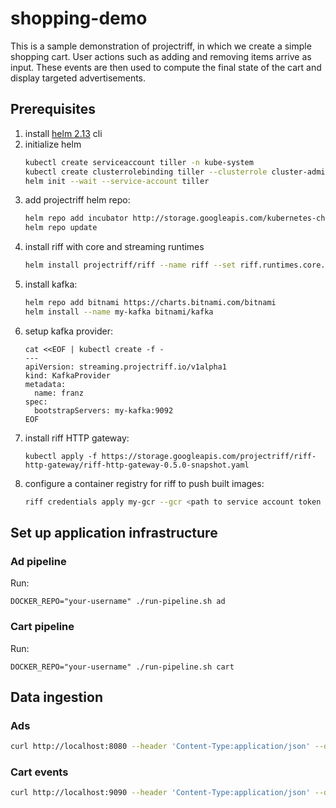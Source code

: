 # shopping-demo

This is a sample demonstration of projectriff, in which we create a simple shopping cart.
User actions such as adding and removing items arrive as input. These events are then used
to compute the final state of the cart and display targeted advertisements.

## Prerequisites

1. install [helm 2.13](https://github.com/helm/helm/releases/tag/v2.13.1) cli
1. initialize helm
    ```sh
    kubectl create serviceaccount tiller -n kube-system
    kubectl create clusterrolebinding tiller --clusterrole cluster-admin --serviceaccount kube-system:tiller
    helm init --wait --service-account tiller
    ```
1. add projectriff helm repo:
    ```sh
    helm repo add incubator http://storage.googleapis.com/kubernetes-charts-incubator
    helm repo update
    ```
1. install riff with core and streaming runtimes
    ```sh
    helm install projectriff/riff --name riff --set riff.runtimes.core.enabled=true --set riff.runtimes.streaming.enabled=true --devel
    ```
1. install kafka:
    ```sh
    helm repo add bitnami https://charts.bitnami.com/bitnami
    helm install --name my-kafka bitnami/kafka
    ```
1. setup kafka provider:
    ```
    cat <<EOF | kubectl create -f -
    ---
    apiVersion: streaming.projectriff.io/v1alpha1
    kind: KafkaProvider
    metadata:
      name: franz
    spec:
      bootstrapServers: my-kafka:9092
    EOF
    ```
1. install riff HTTP gateway:
    ```
    kubectl apply -f https://storage.googleapis.com/projectriff/riff-http-gateway/riff-http-gateway-0.5.0-snapshot.yaml
    ```
1. configure a container registry for riff to push built images:
    ```sh
    riff credentials apply my-gcr --gcr <path to service account token file> --set-default-image-prefix
    ```

## Set up application infrastructure

### Ad pipeline

Run:
```
DOCKER_REPO="your-username" ./run-pipeline.sh ad
```

### Cart pipeline

Run:
```
DOCKER_REPO="your-username" ./run-pipeline.sh cart
```
   
## Data ingestion

### Ads

```sh
curl http://localhost:8080 --header 'Content-Type:application/json' --data '{"itemId": 123, "message": "some great product"}'
```
### Cart events

```sh
curl http://localhost:9090 --header 'Content-Type:application/json' --data '{"userId": 42, "itemId": 123, "action": "REMOVE"}'
```
